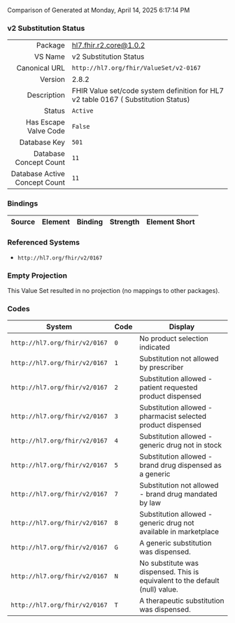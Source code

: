Comparison of 
Generated at Monday, April 14, 2025 6:17:14 PM

### v2 Substitution Status

|      |     |
| ---: | --- |
| Package | hl7.fhir.r2.core@1.0.2 |
| VS Name | v2 Substitution Status |
| Canonical URL | `http://hl7.org/fhir/ValueSet/v2-0167` |
| Version | 2.8.2 |
| Description | FHIR Value set/code system definition for HL7 v2 table 0167 ( Substitution Status) |
| Status | `Active` |
| Has Escape Valve Code | `False` |
| Database Key | `501` |
| Database Concept Count | `11` |
| Database Active Concept Count | `11` |
### Bindings

| Source | Element | Binding | Strength | Element Short |
| ------ | ------- | ------- | -------- | ------------- |

### Referenced Systems

* `http://hl7.org/fhir/v2/0167`
### Empty Projection

This Value Set resulted in no projection (no mappings to other packages).

### Codes

| System | Code | Display |
| ------ | ---- | ------- |
| `http://hl7.org/fhir/v2/0167` | `0` | No product selection indicated |
| `http://hl7.org/fhir/v2/0167` | `1` | Substitution not allowed by prescriber |
| `http://hl7.org/fhir/v2/0167` | `2` | Substitution allowed - patient requested product dispensed |
| `http://hl7.org/fhir/v2/0167` | `3` | Substitution allowed - pharmacist selected product dispensed |
| `http://hl7.org/fhir/v2/0167` | `4` | Substitution allowed - generic drug not in stock |
| `http://hl7.org/fhir/v2/0167` | `5` | Substitution allowed - brand drug dispensed as a generic |
| `http://hl7.org/fhir/v2/0167` | `7` | Substitution not allowed - brand drug mandated by law |
| `http://hl7.org/fhir/v2/0167` | `8` | Substitution allowed - generic drug not available in marketplace |
| `http://hl7.org/fhir/v2/0167` | `G` | A generic substitution was dispensed. |
| `http://hl7.org/fhir/v2/0167` | `N` | No substitute was dispensed.  This is equivalent to the default (null) value. |
| `http://hl7.org/fhir/v2/0167` | `T` | A therapeutic substitution was dispensed. |
